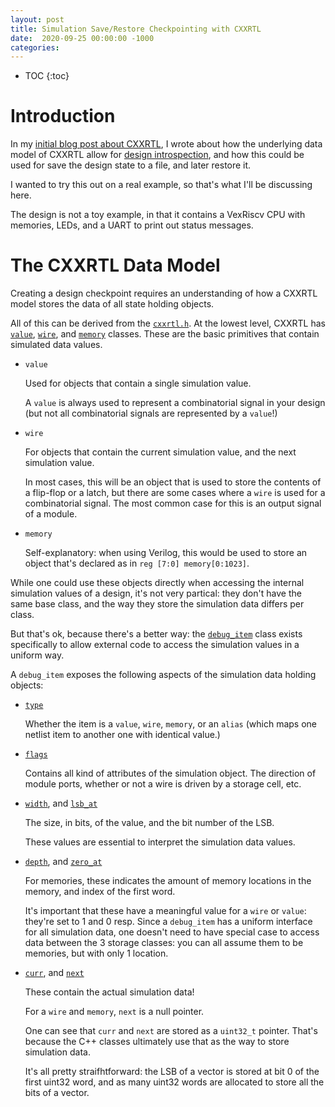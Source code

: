 ```yaml
---
layout: post
title: Simulation Save/Restore Checkpointing with CXXRTL
date:  2020-09-25 00:00:00 -1000
categories:
---
```


* TOC
{:toc}

# Introduction

In my [initial blog post about CXXRTL](/2020/08/08/CXXRTL-the-New-Yosys-Simulation-Backend.html), I
wrote about how the underlying data model of CXXRTL allow for 
[design introspection](2020/08/08/CXXRTL-the-New-Yosys-Simulation-Backend.html#design-introspection), and
how this could be used for save the design state to a file, and later restore it.

I wanted to try this out on a real example, so that's what I'll be discussing here.

The design is not a toy example, in that it contains a VexRiscv CPU with memories, LEDs, and a UART to
print out status messages.

# The CXXRTL Data Model

Creating a design checkpoint requires an understanding of how a CXXRTL model stores the data of all
state holding objects.

All of this can be derived from the [`cxxrtl.h`](https://github.com/YosysHQ/yosys/blob/master/backends/cxxrtl/cxxrtl.h).
At the lowest level, CXXRTL has 
[`value`](https://github.com/YosysHQ/yosys/blob/cd8b2ed4e6f9447c94d801de7db7ae6ce0976d57/backends/cxxrtl/cxxrtl.h#L84), 
[`wire`](https://github.com/YosysHQ/yosys/blob/cd8b2ed4e6f9447c94d801de7db7ae6ce0976d57/backends/cxxrtl/cxxrtl.h#L639), 
and [`memory`](https://github.com/YosysHQ/yosys/blob/cd8b2ed4e6f9447c94d801de7db7ae6ce0976d57/backends/cxxrtl/cxxrtl.h#L682) classes.
These are the basic primitives that contain simulated data values.

* `value`

    Used for objects that contain  a single simulation value.

    A `value` is always used to represent a combinatorial signal in your design (but not all
    combinatorial signals are represented by a `value`!)

* `wire`

    For objects that contain the current simulation value, and the next simulation value.

    In most cases, this will be an object that is used to store the contents of a flip-flop
    or a latch, but there are some cases where a `wire` is used for a combinatorial signal.
    The most common case for this is an output signal of a module.

* `memory`

    Self-explanatory: when using Verilog, this would be used to store an object that's declared
    as in `reg [7:0] memory[0:1023]`.

While one could use these objects directly when accessing the internal simulation values of a design,
it's not very partical: they don't have the same base class, and the way they store the simulation
data differs per class.

But that's ok, because there's a better way: the 
[`debug_item`](https://github.com/YosysHQ/yosys/blob/cd8b2ed4e6f9447c94d801de7db7ae6ce0976d57/backends/cxxrtl/cxxrtl.h#L826)
class exists specifically to allow external code to access the simulation values in a uniform way.

A `debug_item` exposes the following aspects of the simulation data holding objects:

* [`type`](https://github.com/YosysHQ/yosys/blob/cd8b2ed4e6f9447c94d801de7db7ae6ce0976d57/backends/cxxrtl/cxxrtl_capi.h#L80)

    Whether the item is a `value`, `wire`, `memory`, or an `alias` (which maps one netlist item to another one
    with identical value.)

* [`flags`](https://github.com/YosysHQ/yosys/blob/cd8b2ed4e6f9447c94d801de7db7ae6ce0976d57/backends/cxxrtl/cxxrtl_capi.h#L127)

    Contains all kind of attributes of the simulation object. The direction of module ports, whether or not a wire is
    driven by a storage cell, etc. 

* [`width`](https://github.com/YosysHQ/yosys/blob/cd8b2ed4e6f9447c94d801de7db7ae6ce0976d57/backends/cxxrtl/cxxrtl_capi.h#L195), 
   and [`lsb_at`](https://github.com/YosysHQ/yosys/blob/cd8b2ed4e6f9447c94d801de7db7ae6ce0976d57/backends/cxxrtl/cxxrtl_capi.h#L198)

    The size, in bits, of the value, and the bit number of the LSB.

    These values are essential to interpret the simulation data values.

* [`depth`](https://github.com/YosysHQ/yosys/blob/cd8b2ed4e6f9447c94d801de7db7ae6ce0976d57/backends/cxxrtl/cxxrtl_capi.h#L201), 
    and [`zero_at`](https://github.com/YosysHQ/yosys/blob/cd8b2ed4e6f9447c94d801de7db7ae6ce0976d57/backends/cxxrtl/cxxrtl_capi.h#L204)

    For memories, these indicates the amount of memory locations in the memory, and index of the first word.

    It's important that these have a meaningful value for  a `wire` or `value`: they're set to 1 and 0 resp.
    Since a `debug_item` has a uniform interface for all simulation data, one doesn't need to have special
    case to access data between the 3 storage classes: you can all assume them to be memories, but with only 1 location.

* [`curr`](https://github.com/YosysHQ/yosys/blob/cd8b2ed4e6f9447c94d801de7db7ae6ce0976d57/backends/cxxrtl/cxxrtl_capi.h#L217),
    and [`next`](https://github.com/YosysHQ/yosys/blob/cd8b2ed4e6f9447c94d801de7db7ae6ce0976d57/backends/cxxrtl/cxxrtl_capi.h#L218)

    These contain the actual simulation data!

    For a `wire` and `memory`, `next` is a null pointer.

    One can see that `curr` and `next` are stored as a `uint32_t` pointer. That's because the C++ classes ultimately
    use that as the way to store simulation data. 

    It's all pretty straifhtforward: the LSB of a vector is stored at bit 0 of the first uint32 word, and as many uint32 words
    are allocated to store all the bits of a vector.


